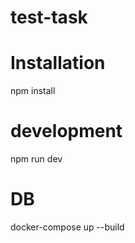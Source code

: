 # test-task

# Installation

npm install

# development

npm run dev

# DB

docker-compose up --build
